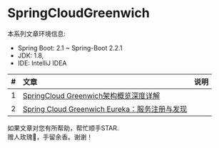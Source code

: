 # SpringCloudGreenwich

本系列文章环境信息:
* Spring Boot: 2.1 ~ Spring-Boot 2.2.1
* JDK: 1.8, 
* IDE: IntelliJ IDEA


| #    | 文章                                    | 说明                                      |
| :--- | :--------------------------------------- | :--------------------------------------- |
| 1    | [SpringCloud Greenwich架构概览深度详解][001] |                         |
| 2    | [Spring Cloud Greenwich Eureka：服务注册与发现][002] |                         |


如果文章对您有所帮助，帮忙顺手STAR.<br>
赠人玫瑰🌹，手留余香。谢谢！

[001]: https://blog.csdn.net/zgpeace/article/details/104121183
[002]: https://blog.csdn.net/zgpeace/article/details/104237673
